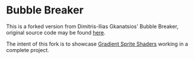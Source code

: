 Bubble Breaker
=============
This is a forked version from Dimitris-Ilias Gkanatsios' Bubble Breaker, original source code may be found [here](https://github.com/dgkanatsios/BubbleBreaker).

The intent of this fork is to showcase [Gradient Sprite Shaders](https://github.com/otaviocsantos/Gradient-Sprite-Shaders) working in a complete project.